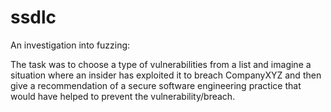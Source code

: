 # ssdlc
An investigation into fuzzing:

The task was to choose a type of vulnerabilities from a list and imagine a situation where an insider has exploited it to breach CompanyXYZ and then give a recommendation of a secure software engineering practice that would have helped to prevent the vulnerability/breach.
